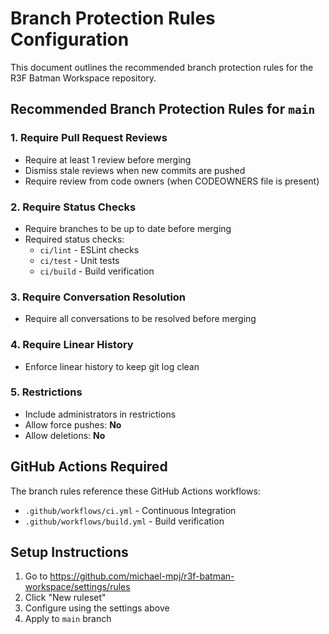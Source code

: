 # Branch Protection Rules Configuration

This document outlines the recommended branch protection rules for the R3F Batman Workspace repository.

## Recommended Branch Protection Rules for `main`

### 1. **Require Pull Request Reviews**
- Require at least 1 review before merging
- Dismiss stale reviews when new commits are pushed
- Require review from code owners (when CODEOWNERS file is present)

### 2. **Require Status Checks**
- Require branches to be up to date before merging
- Required status checks:
  - `ci/lint` - ESLint checks
  - `ci/test` - Unit tests
  - `ci/build` - Build verification

### 3. **Require Conversation Resolution**
- Require all conversations to be resolved before merging

### 4. **Require Linear History**
- Enforce linear history to keep git log clean

### 5. **Restrictions**
- Include administrators in restrictions
- Allow force pushes: **No**
- Allow deletions: **No**

## GitHub Actions Required

The branch rules reference these GitHub Actions workflows:
- `.github/workflows/ci.yml` - Continuous Integration
- `.github/workflows/build.yml` - Build verification

## Setup Instructions

1. Go to https://github.com/michael-mpj/r3f-batman-workspace/settings/rules
2. Click "New ruleset"
3. Configure using the settings above
4. Apply to `main` branch
